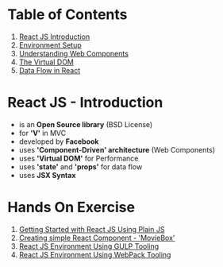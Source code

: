 # Table of Contents

1. [React JS Introduction](#react-js---introduction)
2. [Environment Setup](/environment-setup.md)
2. [Understanding Web Components](/concepts/web-components.md)
3. [The Virtual DOM](/concepts/virtual-dom.md)
4. [Data Flow in React](/concepts/data-flow.md)

# React JS - Introduction
* is an **Open Source library** (BSD License)
* for **'V'** in MVC
* developed by **Facebook**
* uses **'Component-Driven' architecture** (Web Components)
* uses **'Virtual DOM'** for Performance
* uses **'state'** and **'props'** for data flow
* uses **JSX Syntax**

# Hands On Exercise
1. [Getting Started with React JS Using Plain JS](/exercise/lesson-1.md)
2. [Creating simple React Component - 'MovieBox'](/exercise/lesson-2.md)
3. [React JS Environment Using GULP Tooling](/exercise/lesson-3.md)
4. [React JS Environment Using WebPack Tooling](/exercise/lesson-4.md)
